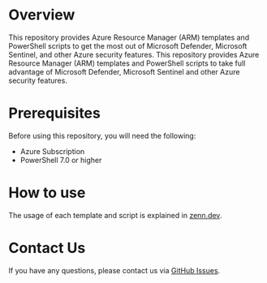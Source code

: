 # Overview
This repository provides Azure Resource Manager (ARM) templates and PowerShell scripts to get the most out of Microsoft Defender, Microsoft Sentinel, and other Azure security features. This repository provides Azure Resource Manager (ARM) templates and PowerShell scripts to take full advantage of Microsoft Defender, Microsoft Sentinel and other Azure security features.

# Prerequisites
Before using this repository, you will need the following:

- Azure Subscription
- PowerShell 7.0 or higher

# How to use
The usage of each template and script is explained in [zenn.dev](https://zenn.dev/sugar3kg).


# Contact Us
If you have any questions, please contact us via [GitHub Issues](https://github.com/katsato-ms/Microsoft/issues).
